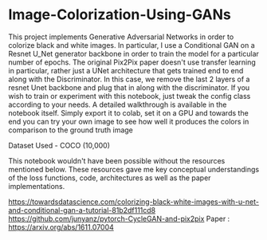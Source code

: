 # Image-Colorization-Using-GANs

This project implements Generative Adversarial Networks in order to colorize black and white images. In particular, I use a Conditional GAN on a Resnet U_Net generator backbone in order to train the model for a particular number of epochs. The original Pix2Pix paper doesn't use transfer learning in particular, rather just a UNet architecture that gets trained end to end along with the Discriminator. In this case, we remove the last 2 layers of a resnet Unet backbone and plug that in along with the discriminator.
If you wish to train or experiment with this notebook, just tweak the config class according to your needs. A detailed walkthrough is available in the notebook itself. Simply export it to colab, set it on a GPU and towards the end you can try your own image to see how well it produces the colors in comparison to the ground truth image


Dataset Used - COCO (10,000)

This notebook wouldn't have been possible without the resources mentioned below. These resources gave me key conceptual understandings of the loss functions, code, architectures as well as the paper implementations.

https://towardsdatascience.com/colorizing-black-white-images-with-u-net-and-conditional-gan-a-tutorial-81b2df111cd8
https://github.com/junyanz/pytorch-CycleGAN-and-pix2pix
Paper : https://arxiv.org/abs/1611.07004

